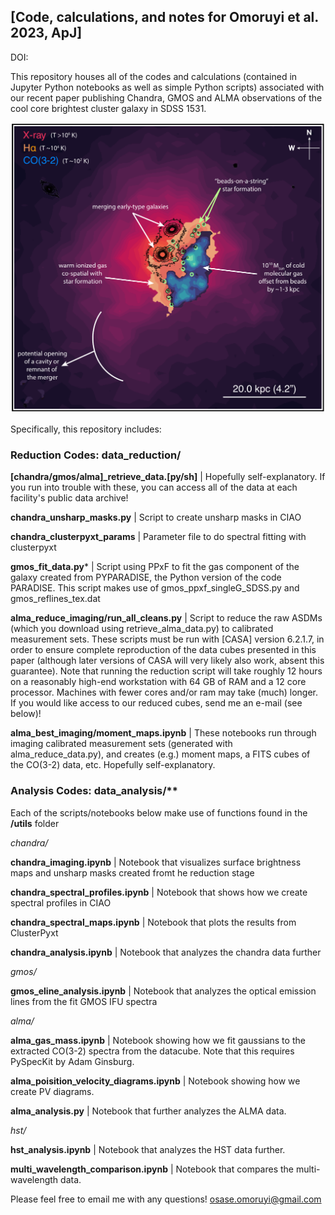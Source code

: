 ## [Code, calculations, and notes for Omoruyi et al. 2023, ApJ]

DOI:

This repository houses all of the codes and calculations (contained in Jupyter Python notebooks as well as simple Python scripts) associated with our recent paper publishing Chandra, GMOS and ALMA observations of the cool core brightest cluster galaxy in SDSS 1531.

<div style="text-align:center;">
    <img src="sdss_1531_summary.pdf" alt="The most beautiful galaxy cluster in the Universe: SDSS 1531 :)" width="600">
</div>


Specifically, this repository includes:

### Reduction Codes: data_reduction/

**[chandra/gmos/alma]_retrieve_data.[py/sh]** | Hopefully self-explanatory. If you run into trouble with these, you can access all of the data at each facility's public data archive!


**chandra_unsharp_masks.py** | Script to create unsharp masks in CIAO

**chandra_clusterpyxt_params** | Parameter file to do spectral fitting with clusterpyxt

**gmos_fit_data.py*** | Script using PPxF to fit the gas component of the galaxy created from PYPARADISE, the Python version of the code PARADISE. This script makes use of gmos_ppxf_singleG_SDSS.py and gmos_reflines_tex.dat

**alma_reduce_imaging/run_all_cleans.py** | Script to reduce the raw ASDMs (which you download using retrieve_alma_data.py) to calibrated measurement sets. These scripts must be run with [CASA] version 6.2.1.7, in order to ensure complete reproduction of the data cubes presented in this paper (although later versions of CASA will very likely also work, absent this guarantee). Note that running the reduction script will take roughly 12 hours on a reasonably high-end workstation with 64 GB of RAM and a 12 core processor. Machines with fewer cores and/or ram may take (much) longer. If you would like access to our reduced cubes, send me an e-mail (see below)!

**alma_best_imaging/moment_maps.ipynb** | These notebooks run through imaging calibrated measurement sets (generated with alma_reduce_data.py), and creates (e.g.) moment maps, a FITS cubes of the CO(3-2) data, etc. Hopefully self-explanatory.


### Analysis Codes: data_analysis/**

Each of the scripts/notebooks below make use of functions found in the **/utils** folder

*chandra/*

**chandra_imaging.ipynb** | Notebook that visualizes surface brightness maps and unsharp masks created fromt he reduction stage 

**chandra_spectral_profiles.ipynb** | Notebook that shows how we create spectral profiles in CIAO

**chandra_spectral_maps.ipynb** | Notebook that plots the results from ClusterPyxt

**chandra_analysis.ipynb** | Notebook that analyzes the chandra data further

*gmos/*

**gmos_eline_analysis.ipynb** | Notebook that analyzes the optical emission lines from the fit GMOS IFU spectra

*alma/*

**alma_gas_mass.ipynb** | Notebook showing how we fit gaussians to the extracted CO(3-2) spectra from the datacube. Note that this requires PySpecKit by Adam Ginsburg. 

**alma_poisition_velocity_diagrams.ipynb** | Notebook showing how we create PV diagrams. 

**alma_analysis.py** | Notebook that further analyzes the ALMA data. 

*hst/*

**hst_analysis.ipynb** | Notebook that analyzes the HST data further. 


**multi_wavelength_comparison.ipynb** | Notebook that compares the multi-wavelength data.

Please feel free to email me with any questions! osase.omoruyi@gmail.com